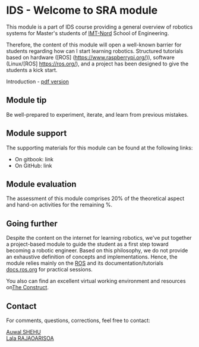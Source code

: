 # IDS - Welcome to SRA module

This module is a part of IDS course providing a general overview of robotics systems for Master's students of [IMT-Nord](http://www.imt-nord-europe.fr) School of Engineering.

Therefore, the content of this module will open a well-known barrier for students regarding how can I start learning robotics. Structured tutorials based on hardware ([ROS] (https://www.raspberrypi.org/)), software (Linux/[ROS] https://ros.org/), and a project has been designed to give the students a kick start.

Introduction - [pdf version]()

## Module tip

Be well-prepared to experiment, iterate, and learn from previous mistakes.

## Module support

The supporting materials for this module can be found at the following links:

- On gitbook: link
- On GitHub: link

## Module evaluation

The assessment of this module comprises 20% of the theoretical aspect and hand-on activities for the remaining %.

## Going further

Despite the content on the internet for learning robotics, we've put together a project-based module to guide the student as a first step toward becoming a robotic engineer. Based on this philosophy, we do not provide an exhaustive definition of concepts and implementations. Hence, the module relies mainly on the [ROS](http://www.ros.org/) and its documentation/tutorials [docs.ros.org](https://docs.ros.org) for practical sessions.

You also can find an excellent virtual working environment and resources on[The Construct](https://www.theconstructsim.com/).

## Contact

For comments, questions, corrections, feel free to contact:

[Auwal SHEHU](mailto://auwal.shehu@imt-nord-europe.fr)  
[Lala RAJAOARISOA](mailto://lala.rajaoarisoa@imt-nord-europe.fr)

